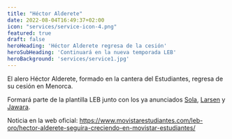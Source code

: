 ```yaml
---
title: "Héctor Alderete"
date: 2022-08-04T16:49:37+02:00
icon: "services/service-icon-4.png"
featured: true
draft: false
heroHeading: 'Héctor Alderete regresa de la cesión'
heroSubHeading: 'Continuará en la nueva temporada LEB'
heroBackground: 'services/service1.jpg'
---
```


El alero Héctor Alderete, formado en la cantera del Estudiantes, regresa de su cesión en Menorca.

Formará parte de la plantilla LEB junto con los ya anunciados [Sola](https://nuestroestu.es/noticias/sola-confirmado/), [Larsen](https://nuestroestu.es/noticias/continua-kevin-larsen/) y [Jawara](https://nuestroestu.es/noticias/karamo-jawara-fichado/).

Noticia en la web oficial: https://www.movistarestudiantes.com/leb-oro/hector-alderete-seguira-creciendo-en-movistar-estudiantes/